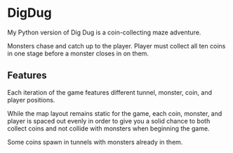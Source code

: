 # DigDug

My Python version of Dig Dug is a coin-collecting maze adventure. 

Monsters chase and catch up to the player. Player must collect all ten coins in one stage before a monster closes in on them. 

## Features

Each iteration of the game features different tunnel, monster, coin, and player positions.

While the map layout remains static for the game, each coin, monster, and player is spaced out evenly in order to give you a solid chance to both collect coins and not collide with monsters when beginning the game. 

Some coins spawn in tunnels with monsters already in them.
